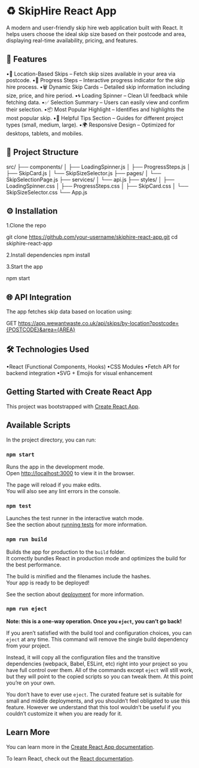 # ♻️ SkipHire React App

A modern and user-friendly skip hire web application built with React. It helps users choose the ideal skip size based on their postcode and area, displaying real-time availability, pricing, and features.

## 🚀 Features

•📍 Location-Based Skips – Fetch skip sizes available in your area via postcode.
•🔁 Progress Steps – Interactive progress indicator for the skip hire process.
•🗑️ Dynamic Skip Cards – Detailed skip information including size, price, and hire period.
•🌀 Loading Spinner – Clean UI feedback while fetching data.
•✅ Selection Summary – Users can easily view and confirm their selection.
•📦 Most Popular Highlight – Identifies and highlights the most popular skip.
•📘 Helpful Tips Section – Guides for different project types (small, medium, large).
•🌍 Responsive Design – Optimized for desktops, tablets, and mobiles.

## 📂 Project Structure

src/
├── components/
│   ├── LoadingSpinner.js
│   ├── ProgressSteps.js
│   ├── SkipCard.js
│   └── SkipSizeSelector.js
├── pages/
│   └── SkipSelectionPage.js
├── services/
│   └── api.js
├── styles/
│   ├── LoadingSpinner.css
│   ├── ProgressSteps.css
│   ├── SkipCard.css
│   └── SkipSizeSelector.css
└── App.js

## ⚙️ Installation

1.Clone the repo

git clone https://github.com/your-username/skiphire-react-app.git
cd skiphire-react-app

2.Install dependencies
npm install

3.Start the app

npm start

## 🌐 API Integration

The app fetches skip data based on location using:

GET https://app.wewantwaste.co.uk/api/skips/by-location?postcode={POSTCODE}&area={AREA}

## 🛠️ Technologies Used

•React (Functional Components, Hooks)
•CSS Modules
•Fetch API for backend integration
•SVG + Emojis for visual enhancement

## Getting Started with Create React App

This project was bootstrapped with [Create React App](https://github.com/facebook/create-react-app).

## Available Scripts

In the project directory, you can run:

### `npm start`

Runs the app in the development mode.\
Open [http://localhost:3000](http://localhost:3000) to view it in the browser.

The page will reload if you make edits.\
You will also see any lint errors in the console.

### `npm test`

Launches the test runner in the interactive watch mode.\
See the section about [running tests](https://facebook.github.io/create-react-app/docs/running-tests) for more information.

### `npm run build`

Builds the app for production to the `build` folder.\
It correctly bundles React in production mode and optimizes the build for the best performance.

The build is minified and the filenames include the hashes.\
Your app is ready to be deployed!

See the section about [deployment](https://facebook.github.io/create-react-app/docs/deployment) for more information.

### `npm run eject`

**Note: this is a one-way operation. Once you `eject`, you can’t go back!**

If you aren’t satisfied with the build tool and configuration choices, you can `eject` at any time. This command will remove the single build dependency from your project.

Instead, it will copy all the configuration files and the transitive dependencies (webpack, Babel, ESLint, etc) right into your project so you have full control over them. All of the commands except `eject` will still work, but they will point to the copied scripts so you can tweak them. At this point you’re on your own.

You don’t have to ever use `eject`. The curated feature set is suitable for small and middle deployments, and you shouldn’t feel obligated to use this feature. However we understand that this tool wouldn’t be useful if you couldn’t customize it when you are ready for it.

## Learn More

You can learn more in the [Create React App documentation](https://facebook.github.io/create-react-app/docs/getting-started).

To learn React, check out the [React documentation](https://reactjs.org/).

